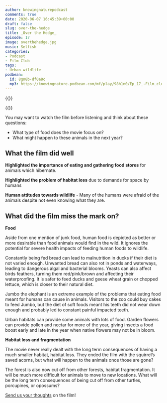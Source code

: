```yaml
---
author: knowingnaturepodcast
comments: true
date: 2020-06-07 16:45:39+00:00
draft: false
slug: over-the-hedge
title: _Over the Hedge_
episode: 17
image: overthehedge.jpg
music: Selfish
categories:
- Podcast
- Film Club
tags:
- Urban wildlife
podbean:
  id: 8gn8b-df0a8c
  mp3: https://knowingnature.podbean.com/mf/play/98h1n0/Ep_17_-Film_club-_Over_the_hedge_bkg7p.mp3
---
```


{{<podcast-player>}}

{{<film director="Tim Johnson, Karey Kirkpatrick"
        starring="Bruce Willis(voice), Garry Shandling(voice), Steve Carell(voice)"
        thumb="overthehedge_cover.png"
        release-date="1984-03-11"
        runtime="1h23m"
        rating="G"
        imdb-link="https://www.imdb.com/title/tt0327084/">}}


You may want to watch the film before listening and think about these
questions:

  * What type of food does the movie focus on?
  * What might happen to these animals in the next year?

## What the film did well

**Highlighted the importance of eating and gathering food stores** for animals
which hibernate.

**Highlighted the problem of habitat loss** due to demands for space by humans

**Human attitudes towards wildlife** \- Many of the humans were afraid of the
animals despite not even knowing what they are.

## What did the film miss the mark on?

**Food**

Aside from one mention of junk food, human food is depicted as better or more
desirable than food animals would find in the wild. It ignores the potential
for severe health impacts of feeding human foods to wildlife.

Constantly being fed bread can lead to malnutrition in ducks if their diet is
not varied enough. Unwanted bread can also rot in ponds and waterways, leading
to dangerous algal and bacterial blooms. Yeasts can also affect birds
feathers, turning them red/pink/brown and affecting their waterproofing. It is
safer to feed ducks and geese wheat grain or chopped lettuce, which is closer
to their natural diet.

Jumbo the elephant is an extreme example of the problems that eating food
meant for humans can cause in animals. Visitors to the zoo could buy cakes to
feed Jumbo, but the diet of soft foods meant his teeth did not wear down
enough and probably led to constant painful impacted teeth.

Urban habitats can provide some animals with lots of food. Garden flowers can
provide pollen and nectar for more of the year, giving insects a food boost
early and late in the year when native flowers may not be in bloom.

**Habitat loss and fragmentation**

The movie never really dealt with the long term consequences of having a much
smaller habitat, habitat loss. They ended the film with the squirrel’s saved
acorns, but what will happen to the animals once those are gone?

The forest is also now cut off from other forests, habitat fragmentation. It
will be much more difficult for animals to move to new locations. What will be
the long term consequences of being cut off from other turtles, porcupines, or
opossums?

[Send us your thoughts](/about) on the film!
